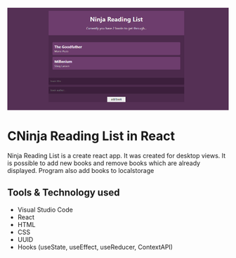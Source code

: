 ![Ninja Reading List](src/img/github-main.png)
# CNinja Reading List in React

Ninja Reading List is a create react app. It was created for desktop views. It is possible to
add new books and remove books which are already displayed. Program also add books to localstorage

## Tools & Technology used

- Visual Studio Code
- React
- HTML
- CSS
- UUID
- Hooks (useState, useEffect, useReducer, ContextAPI)
